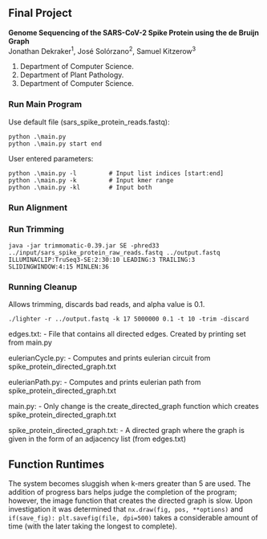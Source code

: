 ## Final Project
**Genome Sequencing of the SARS-CoV-2 Spike Protein using the de Bruijn Graph**   
Jonathan Dekraker<sup>1</sup>, José Solórzano<sup>2</sup>, Samuel Kitzerow<sup>3</sup>   
1. Department of Computer Science.
2. Department of Plant Pathology.
3. Department of Computer Science.


### Run Main Program

Use default file (sars_spike_protein_reads.fastq):  
```
python .\main.py
python .\main.py start end
```

User entered parameters:
```
python .\main.py -l			# Input list indices [start:end]
python .\main.py -k			# Input kmer range
python .\main.py -kl		# Input both
```

### Run Alignment



### Run Trimming

```
java -jar trimmomatic-0.39.jar SE -phred33 ../input/sars_spike_protein_raw_reads.fastq ../output.fastq ILLUMINACLIP:TruSeq3-SE:2:30:10 LEADING:3 TRAILING:3 SLIDINGWINDOW:4:15 MINLEN:36
```

### Running Cleanup
Allows trimming, discards bad reads, and alpha value is 0.1.
```
./lighter -r ../output.fastq -k 17 5000000 0.1 -t 10 -trim -discard
```

edges.txt:
	- File that contains all directed edges. Created by printing set from main.py

eulerianCycle.py:
	- Computes and prints eulerian circuit from spike_protein_directed_graph.txt

eulerianPath.py:
	- Computes and prints eulerian path from spike_protein_directed_graph.txt

main.py:
	- Only change is the create_directed_graph function which creates spike_protein_directed_graph.txt

spike_protein_directed_graph.txt:
	- A directed graph where the graph is given in the form of an adjacency list (from edges.txt)

## Function Runtimes

The system becomes sluggish when k-mers greater than 5 are used. The addition of progress bars helps judge the completion of 
the program; however, the image function that creates the directed graph is slow. Upon investigation it was determined that
`nx.draw(fig, pos, **options)` and `if(save_fig): plt.savefig(file, dpi=500)` takes a considerable amount of time (with the later 
taking the longest to complete). 

